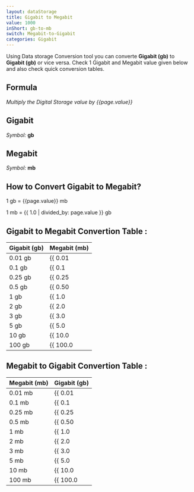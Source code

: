 ```yaml
---
layout: dataStorage
title: Gigabit to Megabit
value: 1000
inShort: gb-to-mb
switch: Megabit-to-Gigabit
categories: Gigabit
---
```


Using Data storage Conversion tool you can converte **Gigabit (gb)** to **Gigabit (gb)** or vice versa. Check 1 Gigabit and Megabit value given below and also check quick conversion tables.

## Formula
*Multiply the Digital Storage value by {{page.value}}*

## Gigabit
*Symbol:* **gb**

## Megabit
*Symbol:* **mb**

## How to Convert Gigabit to Megabit?

1 gb = {{page.value}} mb

1 mb = {{ 1.0 | divided_by: page.value }} gb


## Gigabit to Megabit Convertion Table :

| Gigabit (gb) | Megabit (mb) |
| ---- | ---- |
| 0.01 gb | {{ 0.01 | times: page.value | round: 12 }} mb |
| 0.1 gb | {{ 0.1 | times: page.value | round: 12 }} mb |
| 0.25 gb | {{ 0.25 | times: page.value | round: 12 }} mb |
| 0.5 gb | {{ 0.50 | times: page.value | round: 12 }} mb |
| 1 gb | {{ 1.0 | times: page.value | round: 12 }} mb |
| 2 gb | {{ 2.0 | times: page.value | round: 12 }} mb |
| 3 gb | {{ 3.0 | times: page.value | round: 12 }} mb |
| 5 gb | {{ 5.0 | times: page.value | round: 12 }} mb |
| 10 gb | {{ 10.0 | times: page.value | round: 12 }} mb |
| 100 gb | {{ 100.0 | times: page.value | round: 12 }} mb |

## Megabit to Gigabit Convertion Table :

| Megabit (mb) | Gigabit (gb) |
| ---- | ---- |
| 0.01 mb | {{ 0.01 | divided_by: page.value | round: 12 }} gb |
| 0.1 mb | {{ 0.1 | divided_by: page.value | round: 12 }} gb |
| 0.25 mb | {{ 0.25 | divided_by: page.value | round: 12 }} gb |
| 0.5 mb | {{ 0.50 | divided_by: page.value | round: 12 }} gb |
| 1 mb | {{ 1.0 | divided_by: page.value | round: 12 }} gb |
| 2 mb | {{ 2.0 | divided_by: page.value | round: 12 }} gb |
| 3 mb | {{ 3.0 | divided_by: page.value | round: 12 }} gb |
| 5 mb | {{ 5.0 | divided_by: page.value | round: 12 }} gb |
| 10 mb | {{ 10.0 | divided_by: page.value | round: 12 }} gb |
| 100 mb | {{ 100.0 | divided_by: page.value | round: 12 }} gb |


<script>
document.getElementById('selectInput')[10].selected = true
document.getElementById('selectOutput')[6].selected = true
</script>
